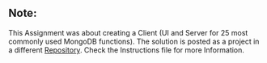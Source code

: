 ## Note:

This Assignment was about creating a Client (UI and Server for 25 most commonly used MongoDB functions). The solution is posted as a project in a different [Repository](https://github.com/HasanYahya101/Mongoose-Sandbox-MERN). Check the Instructions file for more Information.
